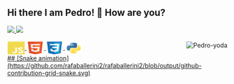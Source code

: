 ## Hi there I am Pedro! 👋 How are you?
<!--
-  I’m currently working on my own project, its only an idea for now,further forward I will tell more...
-  I’m currently learning python,sql,Java Script,c++,and Front-end
-  I’m looking to collaborate on my own project with my friend
-  I’m looking for help with work, codes,pages,design(maybe),what you need ;)
-  Ask me about work,games,codes,doubts
-  How to reach me: email:pedro.ocanha.correa@escola.pr.gov.br to contact me!
-  Pronouns: he/him
-  Fun fact: I like Indie Games :D
-->
<div>
  <a href="https://github.com/PedroOcanha">
  <div>
<a href="https://beacons.ai/pedroocanha">
<img height="180em" src="https://github-readme-stats.vercel.app/api?username=pedroocanha&show_icons=true&theme=dark&include_all_commits=true&count_private=true"/>
<img height="188em" src="https://github-readme-stats.vercel.app/api/top-langs/?username=pedroocanha&layout=compact&langs_count=16&theme=dark"/>
</div>
  </div>
<div style="display: inline_block"><br>
<img align="center" alt-"Pedro-3s" height="30" width="40" src="https://raw.githubusercontent.com/devicons/devicon/master/icons/javascript/javascript-plain.svg">
<img align="center" alt="Pedro-HTML" height="30" width="40" src="https://raw.githubusercontent.com/devicons/devicon/master/icons/html5/html5-original.svg">
<img align="center" alt="Pedro-CSS" height="30" width="40" src="https://raw.githubusercontent.com/devicons/devicon/master/icons/css3/css3-original.svg">
<img align="center" alt="Pedro-Python" height="30" width="40" src="https://raw.githubusercontent.com/devicons/devicon/master/icons/python/python-original.svg">
<img align="right" alt="Pedro-yoda" src="https://cdn.discordapp.com/attachments/795358919417397249/825430589581688872/hi.gif">
</div>
  
  <div>
    ##
[Snake animation](https://github.com/rafaballerini2/rafaballerini2/blob/output/github-contribution-grid-snake.svg)
</div>
</div>
